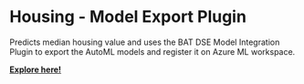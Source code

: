 # Housing - Model Export Plugin
Predicts median housing value and uses the BAT DSE Model Integration Plugin to export the AutoML models and register it on Azure ML workspace.

[**Explore here!**](https://dsg.dss.bat.com/projects/HOUSINGMODELEXPORTPLUGIN/)